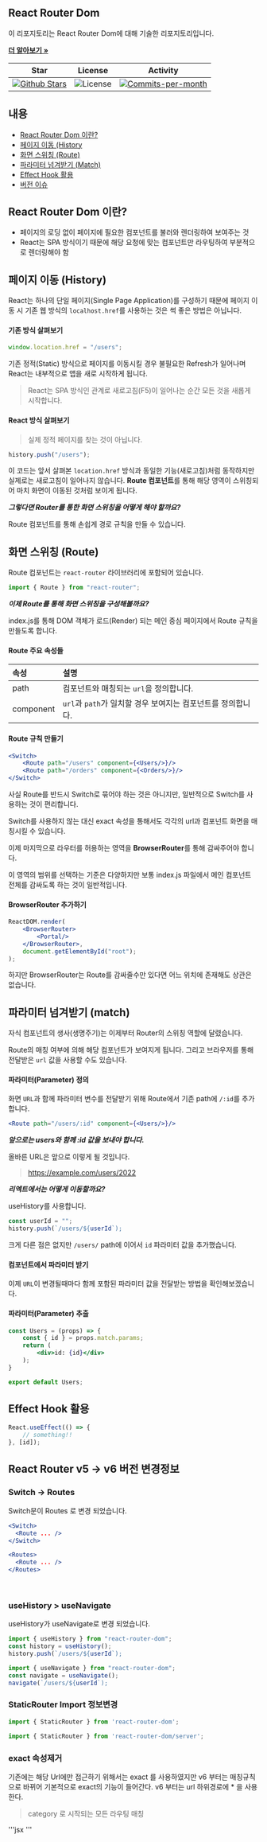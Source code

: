 ## React Router Dom

이 리포지토리는 React Router Dom에 대해 기술한 리포지토리입니다. <br />

<a href="https://github.com/devncore/devncore"><strong>더 알아보기 »</strong></a>
 
| Star | License | Activity |
|:----:|:-------:|:--------:|
| <a href="https://github.com/devncore/docs/stargazers"><img src="https://img.shields.io/github/stars/devncore/docs" alt="Github Stars"></a> | <img src="https://img.shields.io/github/license/devncore/docs" alt="License"> | <a href="https://github.com/devncore/docs/pulse"><img src="https://img.shields.io/github/commit-activity/m/devncore/docs" alt="Commits-per-month"></a> |

## 내용
- [React Router Dom 이란?](#react-router-dom-이란)
- [페이지 이동 (History](#페이지-이동-history)
- [화면 스위칭 (Route)](#화면-스위칭-route)
- [파라미터 넘겨받기 (Match)](#파라미터-넘겨받기-match)
- [Effect Hook 활용](#effect-hook-활용)
- [버전 이슈](#버전-이슈)

## React Router Dom 이란?
- 페이지의 로딩 없이 페이지에 필요한 컴포넌트를 불러와 렌더링하여 보여주는 것
- React는 SPA 방식이기 때문에 해당 요청에 맞는 컴포넌트만 라우팅하여 부분적으로 렌더링해야 함

## 페이지 이동 (History)
React는 하나의 단일 페이지(Single Page Application)를 구성하기 때문에 페이지 이동 시 기존 웹 방식의 `localhost.href`를 사용하는 것은 썩 좋은 방법은 아닙니다.
 
#### 기존 방식 살펴보기
```jsx
window.location.href = "/users";
```
기존 정적(Static) 방식으로 페이지를 이동시킬 경우 불필요한 Refresh가 일어나며 React는 내부적으로 앱을 새로 시작하게 됩니다.
> React는 SPA 방식인 관계로 새로고침(F5)이 일어나는 순간 모든 것을 새롭게 시작합니다.

#### React 방식 살펴보기
> 실제 정적 페이지를 찾는 것이 아닙니다.
```jsx
history.push("/users");
```
이 코드는 앞서 살펴본 `location.href` 방식과 동일한 기능(새로고침)처럼 동작하지만 실제로는 새로고침이 일어나지 않습니다. 
**Route 컴포넌트**를 통해 해당 영역이 스위칭되어 마치 화면이 이동된 것처럼 보이게 됩니다. 

___그렇다면 Router를 통한 화면 스위칭을 어떻게 해야 할까요?___

Route 컴포넌트를 통해 손쉽게 경로 규칙을 만들 수 있습니다.

## 화면 스위칭 (Route)
Route 컴포넌트는 `react-router` 라이브러리에 포함되어 있습니다.

```jsx
import { Route } from "react-router";
```

___이제 Route를 통해 화면 스위칭을 구성해볼까요?___

index.js를 통해 DOM 객체가 로드(Render) 되는 메인 중심 페이지에서 Route 규칙을 만들도록 합니다.

#### Route 주요 속성들
| 속성 | 설명 |
|:----|:----|
| path | 컴포넌트와 매칭되는 `url`을 정의합니다. |
| component |`url`과 `path`가 일치할 경우 보여지는 컴포넌트를 정의합니다. |

#### Route 규칙 만들기
```jsx
<Switch>
    <Route path="/users" component={<Users/>}/>
    <Route path="/orders" component={<Orders/>}/>
</Switch>
```
사실 Route를 반드시 Switch로 묶어야 하는 것은 아니지만, 일반적으로 Switch를 사용하는 것이 편리합니다.

Switch를 사용하지 않는 대신 exact 속성을 통해서도 각각의 url과 컴포넌트 화면을 매칭시킬 수 있습니다. 

이제 마지막으로 라우터를 허용하는 영역을 **BrowserRouter**를 통해 감싸주어야 합니다. 

이 영역의 범위를 선택하는 기준은 다양하지만 보통 index.js 파일에서 메인 컴포넌트 전체를 감싸도록 하는 것이 일반적입니다.

#### BrowserRouter 추가하기
```jsx
ReactDOM.render(
    <BrowserRouter>
        <Portal/>
    </BrowserRouter>,
    document.getElementById("root");
);
```
하지만 BrowserRouter는 Route를 감싸줄수만 있다면 어느 위치에 존재해도 상관은 없습니다.

## 파라미터 넘겨받기 (match)
자식 컴포넌트의 생사(생명주기)는 이제부터 Router의 스위칭 역할에 달렸습니다.

Route의 매칭 여부에 의해 해당 컴포넌트가 보여지게 됩니다. 그리고 브라우저를 통해 전달받은 `url` 값을 사용할 수도 있습니다.

#### 파라미터(Parameter) 정의
화면 `URL`과 함께 파라미터 변수를 전달받기 위해 Route에서 기존 path에 `/:id`를 추가합니다.
```jsx
<Route path="/users/:id" component={<Users/>}/>
``` 
___앞으로는 users와 함께 :id 값을 보내야 합니다.___

올바른 URL은 앞으로 이렇게 될 것입니다.
> https://example.com/users/2022

___리엑트에서는 어떻게 이동할까요?___

useHistory를 사용합니다.

```jsx
const userId = "";
history.push(`/users/${userId`);
```
크게 다른 점은 없지만 `/users/` path에 이어서 `id` 파라미터 값을 추가했습니다.

#### 컴포넌트에서 파라미터 받기
이제 `URL`이 변경될때마다 함께 포함된 파라미터 값을 전달받는 방법을 확인해보겠습니다.

#### 파라미터(Parameter) 추출
```jsx
const Users = (props) => {
    const { id } = props.match.params;
    return (
        <div>id: {id}</div>
    );
}

export default Users;
```

## Effect Hook 활용
```jsx
React.useEffect(() => {
    // something!!
}, [id]);
```

## React Router v5 -> v6 버전 변경정보

### Switch -> Routes
Switch문이 Routes 로 변경 되었습니다. 

```jsx
<Switch>
  <Route ... />
</Switch>
```

```jsx
<Routes>
  <Route ... />
</Routes>
```

<br />

### useHistory > useNavigate
useHistory가 useNavigate로 변경 되었습니다.

```jsx
import { useHistory } from "react-router-dom";
const history = useHistory();
history.push(`/users/${userId`); 
```

```jsx
import { useNavigate } from "react-router-dom";
const navigate = useNavigate();
navigate(`/users/${userId`); 
```

### StaticRouter Import 정보변경

```jsx
import { StaticRouter } from 'react-router-dom';
```

```jsx
import { StaticRouter } from 'react-router-dom/server';
```

### exact 속성제거
기존에는 해당 Url에만 접근하기 위해서는 exact 를 사용하였지만 v6 부터는 매칭규칙으로 바뀌어 기본적으로 exact의 기능이 들어간다. 
v6 부터는 url 하위경로에 * 을 사용한다.

> category 로 시작되는 모든 라우팅 매칭

'''jsx
<Route path='category/*' />
'''

